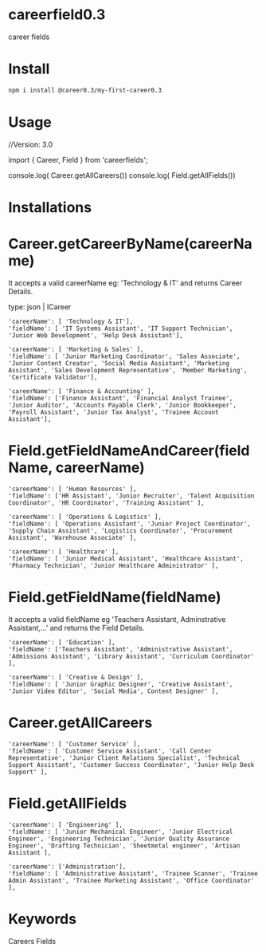 # careerfield0.3

career fields

# Install
```bash
npm i install @career0.3/my-first-career0.3
```
# Usage

//Version: 3.0

import { Career, Field } from 'careerfields';

console.log( Career.getAllCareers())
console.log( Field.getAllFields())

# Installations

# Career.getCareerByName(careerName)

It accepts a valid careerName eg: 'Technology & IT' and returns Career Details.

type: json | ICareer
    
    'careerName': [ 'Technology & IT'],
    'fieldName': [ 'IT Systems Assistant', 'IT Support Technician', 'Junior Web Development', 'Help Desk Assistant'],
    
    'careerName': [ 'Marketing & Sales' ],
    'fieldName': [ 'Junior Marketing Coordinator', 'Sales Associate', 'Junior Content Creator', 'Social Media Assistant', 'Marketing Assistant', 'Sales Development Representative', 'Member Marketing', 'Certificate Validator'], 

    'careerName': [ 'Finance & Accounting' ],
    'fieldName': ['Finance Assistant', 'Financial Analyst Trainee', 'Junior Auditor', 'Accounts Payable Clerk', 'Junior Bookkeeper', 'Payroll Assistant', 'Junior Tax Analyst', 'Trainee Account Assistant'], 

# Field.getFieldNameAndCareer(fieldName, careerName)

    'careerName': [ 'Human Resources' ],
    'fieldName': ['HR Assistant', 'Junior Recruiter', 'Talent Acquisition Coordinator', 'HR Coordinator', 'Training Assistant' ],

    'careerName': [ 'Operations & Logistics' ],
    'fieldName': [ 'Operations Assistant', 'Junior Project Coordinator', 'Supply Chain Assistant', 'Logistics Coordinator', 'Procurement Assistant', 'Warehouse Associate' ],

    'careerName': [ 'Healthcare' ],
    'fieldName': [ 'Junior Medical Assistant', 'Healthcare Assistant', 'Pharmacy Technician', 'Junior Healthcare Administrator' ],

# Field.getFieldName(fieldName)

It accepts a valid fieldName eg 'Teachers Assistant, Adminstrative Assistant,...' and returns the Field Details.

    'careerName': [ 'Education' ],
    'fieldName': ['Teachers Assistant', 'Administrative Assistant', 'Admissions Assistant', 'Library Assistant', 'Curriculum Coordinator' ],

    'careerName': [ 'Creative & Design' ],
    'fieldName': [ 'Junior Graphic Designer', 'Creative Assistant', 'Junior Video Editor', 'Social Media', Content Designer' ],

# Career.getAllCareers

    'careerName': [ 'Customer Service' ],
    'fieldName': [ 'Customer Service Assistant', 'Call Center Representative', 'Junior Client Relations Specialist', 'Technical Support Assistant', 'Customer Success Coordinator', 'Junior Help Desk Support' ],

# Field.getAllFields
 
    'careerName': [ 'Engineering' ],
    'fieldName': [ 'Junior Mechanical Engineer', 'Junior Electrical Engineer', 'Engineering Technician', 'Junior Quality Assurance Engineer', 'Drafting Technician', 'Sheetmetal engineer', 'Artisan Assistant ],

    'careerName': ['Administration'],
    'fieldName': [ 'Administrative Assistant', 'Trainee Scanner', 'Trainee Admin Assistant', 'Trainee Marketing Assistant', 'Office Coordinator' ],

# Keywords

Careers Fields 


